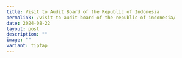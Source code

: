 ```yaml
---
title: Visit to Audit Board of the Republic of Indonesia
permalink: /visit-to-audit-board-of-the-republic-of-indonesia/
date: 2024-08-22
layout: post
description: ""
image: ""
variant: tiptap
---
```

